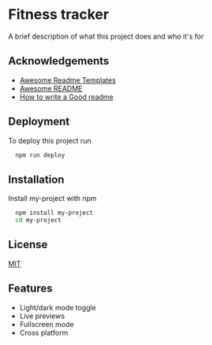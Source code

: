
# Fitness tracker

A brief description of what this project does and who it's for


## Acknowledgements

 - [Awesome Readme Templates](https://awesomeopensource.com/project/elangosundar/awesome-README-templates)
 - [Awesome README](https://github.com/matiassingers/awesome-readme)
 - [How to write a Good readme](https://bulldogjob.com/news/449-how-to-write-a-good-readme-for-your-github-project)


## Deployment

To deploy this project run

```bash
  npm run deploy
```


## Installation

Install my-project with npm

```bash
  npm install my-project
  cd my-project
```
    
## License

[MIT](https://choosealicense.com/licenses/mit/)


## Features

- Light/dark mode toggle
- Live previews
- Fullscreen mode
- Cross platform


